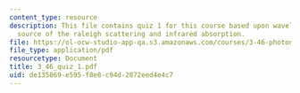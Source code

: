 ```yaml
---
content_type: resource
description: This file contains quiz 1 for this course based upon wavelength dependence,
  source of the raleigh scattering and infrared absorption.
file: https://ol-ocw-studio-app-qa.s3.amazonaws.com/courses/3-46-photonic-materials-and-devices-spring-2006/de135869e595f8e8c94d2872eed4e4c7_3_46_quiz_1.pdf
file_type: application/pdf
resourcetype: Document
title: 3_46_quiz_1.pdf
uid: de135869-e595-f8e8-c94d-2872eed4e4c7
---
```

